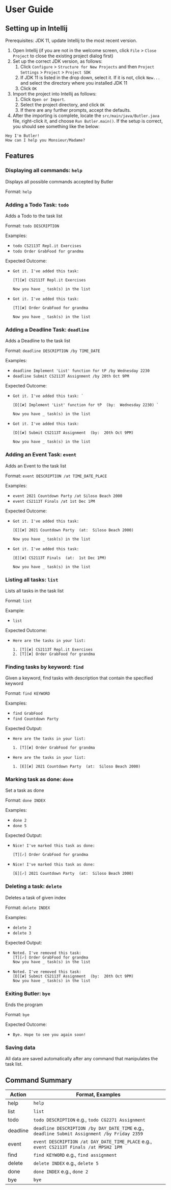 # User Guide

## Setting up in Intellij

Prerequisites: JDK 11, update Intellij to the most recent version.

1. Open Intellij (if you are not in the welcome screen, click `File` > `Close Project` to close the existing project dialog first)
1. Set up the correct JDK version, as follows:
   1. Click `Configure` > `Structure for New Projects` and then `Project Settings` > `Project` > `Project SDK`
   1. If JDK 11 is listed in the drop down, select it. If it is not, click `New...` and select the directory where you installed JDK 11
   1. Click `OK`
1. Import the project into Intellij as follows:
   1. Click `Open or Import`.
   1. Select the project directory, and click `OK`
   1. If there are any further prompts, accept the defaults.
1. After the importing is complete, locate the `src/main/java/Butler.java` file, right-click it, and choose `Run Butler.main()`. If the setup is correct, you should see something like the below:

```
Hey I'm Butler!
How can I help you Monsieur/Madame?
```

## Features 

### Displaying all commands: `help`
Displays all possible commands accepted by Butler

Format: `help`

### Adding a Todo Task: `todo`
Adds a Todo to the task list

Format: `todo DESCRIPTION`

Examples:
* `todo CS2113T Repl.it Exercises`
* `todo Order GrabFood for grandma`

Expected Outcome:
* ```
  Got it. I've added this task:

  [T][✘] CS2113T Repl.it Exercises

  Now you have _ task(s) in the list
  ```
* ```
  Got it. I've added this task:
  
  [T][✘] Order GrabFood for grandma
  
  Now you have _ task(s) in the list
  ```

### Adding a Deadline Task: `deadline`
Adds a Deadline to the task list

Format: `deadline DESCRIPTION /by TIME_DATE`

Examples:
* `deadline Implement 'List' function for tP /by Wednesday 2230`
* `deadline Submit CS2113T Assignment /by 20th Oct 9PM`

Expected Outcome:

* ```
  Got it. I've added this task: ` 
  
  [D][✘] Implement 'List' function for tP  (by:  Wednesday 2230) `
  
  Now you have _ task(s) in the list
  ``` 
* ```
  Got it. I've added this task: 
  
  [D][✘] Submit CS2113T Assignment  (by:  20th Oct 9PM) 
  
  Now you have _ task(s) in the list
  ``` 

### Adding an Event Task: `event`
Adds an Event to the task list

Format: `event DESCRIPTION /at TIME_DATE_PLACE`

Examples:
* `event 2021 Countdown Party /at Siloso Beach 2000`
* `event CS2113T Finals /at 1st Dec 1PM`

Expected Outcome:
* ```
  Got it. I've added this task: 

  [E][✘] 2021 Countdown Party  (at:  Siloso Beach 2000) 
  
  Now you have _ task(s) in the list
  ``` 
* ```
  Got it. I've added this task: 

  [E][✘] CS2113T Finals  (at:  1st Dec 1PM) 

  Now you have _ task(s) in the list 
  ```

### Listing all tasks: `list`
Lists all tasks in the task list

Format: `list`

Example: 
* `list`

Expected Outcome:
* ```
  Here are the tasks in your list:

  1. [T][✘] CS2113T Repl.it Exercises 
  2. [T][✘] Order GrabFood for grandma 
  ```

### Finding tasks by keyword: `find`
Given a keyword, find tasks with description that contain the specified keyword

Format: `find KEYWORD`

Examples:
* `find GrabFood`
* `find Countdown Party`

Expected Output:
* ```
  Here are the tasks in your list:

  1. [T][✘] Order GrabFood for grandma
  ```
* ``` 
  Here are the tasks in your list: 

  1. [E][✘] 2021 Countdown Party  (at:  Siloso Beach 2000)
  ```
### Marking task as done: `done`
Set a task as done

Format: `done INDEX`

Examples:
* `done 2`
* `done 5`

Expected Output:
* ```
  Nice! I've marked this task as done:

  [T][✓] Order GrabFood for grandma
  ```
* ```
  Nice! I've marked this task as done:

  [E][✓] 2021 Countdown Party  (at:  Siloso Beach 2000)
  ```

### Deleting a task: `delete`
Deletes a task of given index

Format: `delete INDEX`

Examples:
* `delete 2`
* `delete 3`

Expected Output:
* ```
  Noted. I've removed this task: 
  [T][✓] Order GrabFood for grandma
  Now you have _ task(s) in the list
  ```
* ```
  Noted. I've removed this task: 
  [D][✘] Submit CS2113T Assignment  (by:  20th Oct 9PM) 
  Now you have _ task(s) in the list 
  ```
### Exiting Butler: `bye`
Ends the program

Format: `bye`

Expected Outcome:
* `Bye. Hope to see you again soon!`

### Saving data
All data are saved automatically after any command that manipulates the task list.

## Command Summary

Action | Format, Examples
-------|-----------------
help|`help`
list|`list` 
todo|`todo DESCRIPTION` e.g., `todo CG2271 Assignment`
deadline|`deadline DESCRIPTION /by DAY_DATE_TIME` e.g., `deadline Submit Assignment /by Friday 2359`
event|`event DESCRIPTION /at DAY_DATE_TIME_PLACE` e.g., `event CS2113T Finals /at MPSH2 1PM`
find|`find KEYWORD` e.g., `find assignment`
delete|`delete INDEX` e.g., `delete 5`
done|`done INDEX` e.g., `done 2`
bye|`bye`